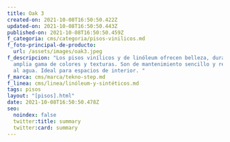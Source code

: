 ```yaml
---
title: Oak 3
created-on: 2021-10-08T16:50:50.422Z
updated-on: 2021-10-08T16:50:50.443Z
published-on: 2021-10-08T16:50:50.459Z
f_categoria: cms/categoria/pisos-vinilicos.md
f_foto-principal-de-producto:
  url: /assets/images/oak3.jpeg
f_descripcion: "Los pisos vinílicos y de linóleum ofrecen belleza, durabilidad y
  amplia gama de colores y texturas. Son de mantenimiento sencillo y resistentes
  al agua. Ideal para espacios de interior. "
f_marca: cms/marca/tekno-step.md
f_linea: cms/linea/linóleum-y-sintéticos.md
tags: pisos
layout: "[pisos].html"
date: 2021-10-08T16:50:50.478Z
seo:
  noindex: false
  twitter:title: summary
  twitter:card: summary
---
```

